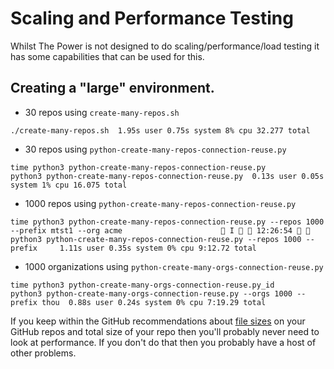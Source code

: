 # Scaling and Performance Testing
Whilst The Power is not designed to do scaling/performance/load testing it has some capabilities that can be used for this.

## Creating a "large" environment.

- 30 repos using `create-many-repos.sh`

```
./create-many-repos.sh  1.95s user 0.75s system 8% cpu 32.277 total
```

- 30 repos using `python-create-many-repos-connection-reuse.py`

```
time python3 python-create-many-repos-connection-reuse.py
python3 python-create-many-repos-connection-reuse.py  0.13s user 0.05s system 1% cpu 16.075 total
```

- 1000 repos using `python-create-many-repos-connection-reuse.py`

```
time python3 python-create-many-repos-connection-reuse.py --repos 1000 --prefix mtst1 --org acme                       I   12:26:54  
python3 python-create-many-repos-connection-reuse.py --repos 1000 --prefix     1.11s user 0.35s system 0% cpu 9:12.72 total
```


- 1000 organizations using `python-create-many-orgs-connection-reuse.py`
```
time python3 python-create-many-orgs-connection-reuse.py_id
python3 python-create-many-orgs-connection-reuse.py --orgs 1000 --prefix thou  0.88s user 0.24s system 0% cpu 7:19.29 total
```


If you keep within the GitHub recommendations about [file sizes](https://docs.github.com/en/repositories/working-with-files/managing-large-files/about-large-files-on-github) on your GitHub repos and total size of your repo then you'll probably never need to look at performance. If you don't do that then you probably have a host of other problems.

